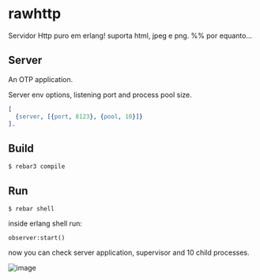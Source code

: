rawhttp
=====

Servidor Http puro em erlang!
suporta html, jpeg e png. %% por equanto...

Server
----
An OTP application.

Server env options, listening port and process pool size.
```erlang
[
  {server, [{port, 8123}, {pool, 10}]}
].
```


Build
-----

    $ rebar3 compile


Run
----
    $ rebar shell



inside erlang shell run:
```
observer:start()
```

now you can check server application, supervisor and 10 child processes.

![image](https://github.com/Fabiokleis/rawhttp/assets/66813406/6512333a-ca91-43c0-b919-2727a074c98b)

